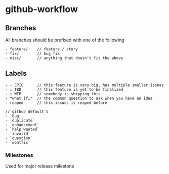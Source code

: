 github-workflow
===============

## Branches

All branches should be prefixed with one of the following

```
- feature/    // feature / story
- fix/        // bug fix
- misc/       // anything that doesn't fit the above
```

## Labels

```
- ☆ EPIC      // this feature is very big, has multiple smaller issues
- ♨︎ TBD       // this feature is yet to be finalized
- ♺ WIP       // somebody is shipping this
- ❝what if…❞  // the common question to ask when you have an idea
- reaped      // this issues is reaped before

// github default's 
- `bug`
- `duplicate`
- `enhancement`
- `help wanted`
- `invalid`
- `question`
- `wontfix`
```

### Milestones
Used for major release milestone
